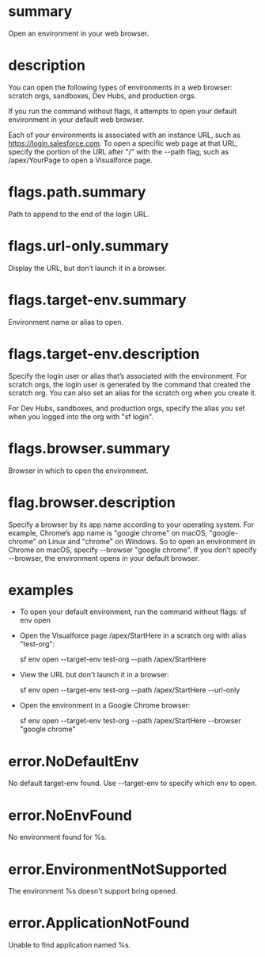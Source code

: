 # summary

Open an environment in your web browser.

# description

You can open the following types of environments in a web browser: scratch orgs, sandboxes, Dev Hubs, and production orgs.

If you run the command without flags, it attempts to open your default environment in your default web browser.

Each of your environments is associated with an instance URL, such as https://login.salesforce.com. To open a specific web page at that URL, specify the portion of the URL after "<URL>/" with the --path flag, such as /apex/YourPage to open a Visualforce page.

# flags.path.summary

Path to append to the end of the login URL.

# flags.url-only.summary

Display the URL, but don’t launch it in a browser.

# flags.target-env.summary

Environment name or alias to open.

# flags.target-env.description

Specify the login user or alias that’s associated with the environment. For scratch orgs, the login user is generated by the command that created the scratch org. You can also set an alias for the scratch org when you create it.

For Dev Hubs, sandboxes, and production orgs, specify the alias you set when you logged into the org with "sf login".

# flags.browser.summary

Browser in which to open the environment.

# flag.browser.description

Specify a browser by its app name according to your operating system. For example, Chrome’s app name is "google chrome" on macOS, "google-chrome" on Linux and "chrome" on Windows. So to open an environment in Chrome on macOS, specify --browser "google chrome". If you don’t specify --browser, the environment opens in your default browser.

# examples

- To open your default environment, run the command without flags:
  sf env open
- Open the Visualforce page /apex/StartHere in a scratch org
  with alias "test-org":

  sf env open --target-env test-org --path /apex/StartHere

- View the URL but don't launch it in a browser:

  sf env open --target-env test-org --path /apex/StartHere --url-only

- Open the environment in a Google Chrome browser:

  sf env open --target-env test-org --path /apex/StartHere --browser "google chrome"

# error.NoDefaultEnv

No default target-env found. Use --target-env to specify which env to open.

# error.NoEnvFound

No environment found for %s.

# error.EnvironmentNotSupported

The environment %s doesn't support bring opened.

# error.ApplicationNotFound

Unable to find application named %s.
